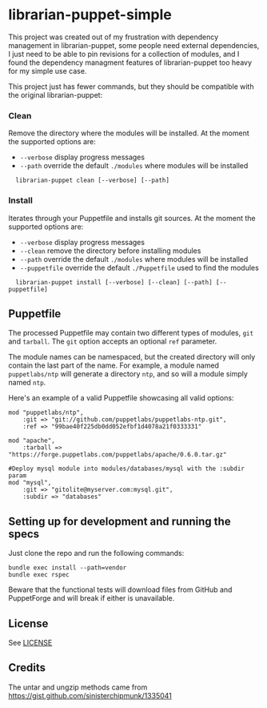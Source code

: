 # librarian-puppet-simple

This project was created out of my frustration with dependency management in librarian-puppet, some people need external dependencies, I just need to be able to pin revisions for a collection of modules, and I found the dependency managment features of librarian-puppet too heavy for my simple use case.

This project just has fewer commands, but they should be compatible with the original librarian-puppet:

### Clean
Remove the directory where the modules will be installed. At the moment the supported options are:
* `--verbose` display progress messages
* `--path` override the default `./modules` where modules will be installed

```
  librarian-puppet clean [--verbose] [--path]
```

### Install
Iterates through your Puppetfile and installs git sources. At the moment the supported options are:
* `--verbose` display progress messages
* `--clean` remove the directory before installing modules
* `--path` override the default `./modules` where modules will be installed
* `--puppetfile` override the default `./Puppetfile` used to find the modules

```
  librarian-puppet install [--verbose] [--clean] [--path] [--puppetfile]
```

## Puppetfile
The processed Puppetfile may contain two different types of modules, `git` and `tarball`. The `git` option accepts an optional `ref` parameter.

The module names can be namespaced, but the created directory will only contain the last part of the name. For example, a module named `puppetlabs/ntp` will generate a directory `ntp`, and so will a module simply named `ntp`.

Here's an example of a valid Puppetfile showcasing all valid options:

```
mod "puppetlabs/ntp",
    :git => "git://github.com/puppetlabs/puppetlabs-ntp.git",
    :ref => "99bae40f225db0dd052efbf1d4078a21f0333331"

mod "apache",
    :tarball => "https://forge.puppetlabs.com/puppetlabs/apache/0.6.0.tar.gz"

#Deploy mysql module into modules/databases/mysql with the :subdir param
mod "mysql",
    :git => "gitolite@myserver.com:mysql.git",
    :subdir => "databases"
```
## Setting up for development and running the specs
Just clone the repo and run the following commands:
```
bundle exec install --path=vendor
bundle exec rspec
```

Beware that the functional tests will download files from GitHub and PuppetForge and will break if either is unavailable.

## License

See [LICENSE](/LICENSE)

## Credits
The untar and ungzip methods came from https://gist.github.com/sinisterchipmunk/1335041